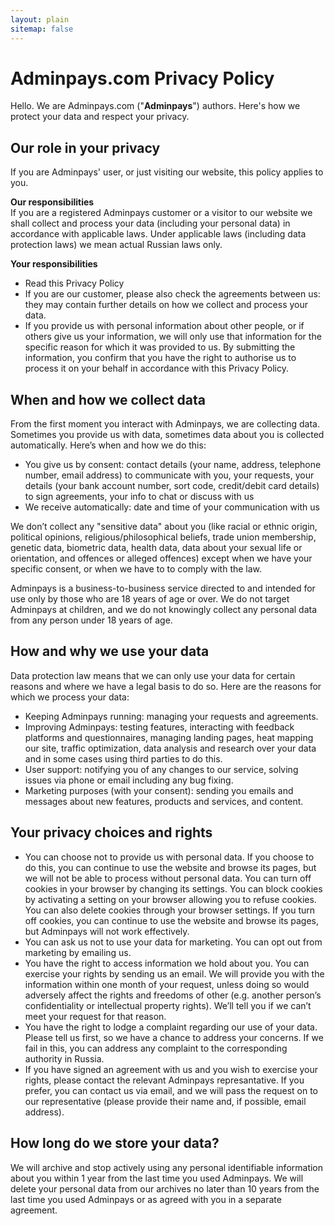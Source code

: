 ```yaml
---
layout: plain
sitemap: false
---
```


# Adminpays.com Privacy Policy

Hello. We are Adminpays.com ("**Adminpays**") authors. Here's how we protect your data and respect your privacy. 

## Our role in your privacy
If you are Adminpays' user, or just visiting our website, this policy applies to you. 

**Our responsibilities** <br/>
If you are a registered Adminpays customer or a visitor to our website we shall collect and process your data (including your personal data) in accordance with applicable laws. Under applicable laws (including data protection laws) we mean actual Russian laws only. 

**Your responsibilities** <br/>
* Read this Privacy Policy
* If you are our customer, please also check the agreements between us: they may contain further details on how we collect and process your data.
* If you provide us with personal information about other people, or if others give us your information, we will only use that information for the specific reason for which it was provided to us. By submitting the information, you confirm that you have the right to authorise us to process it on your behalf in accordance with this Privacy Policy.


## When and how we collect data
From the first moment you interact with Adminpays, we are collecting data. Sometimes you provide us with data, sometimes data about you is collected automatically.
Here’s when and how we do this:
* You give us by consent: contact details (your name, address, telephone number, email address) to communicate with you, your requests, your details (your bank account number, sort code, credit/debit card details) to sign agreements, your info to chat or discuss with us
* We receive automatically: date and time of your communication with us

We don’t collect any "sensitive data" about you (like racial or ethnic origin, political opinions, religious/philosophical beliefs, trade union membership, genetic data, biometric data, health data, data about your sexual life or orientation, and offences or alleged offences) except when we have your specific consent, or when we have to to comply with the law.

Adminpays is a business-to-business service directed to and intended for use only by those who are 18 years of age or over. We do not target Adminpays at children, and we do not knowingly collect any personal data from any person under 18 years of age.


## How and why we use your data
Data protection law means that we can only use your data for certain reasons and where we have a legal basis to do so. Here are the reasons for which we process your data:
* Keeping Adminpays running: managing your requests and agreements.
* Improving Adminpays: testing features, interacting with feedback platforms and questionnaires, managing landing pages, heat mapping our site, traffic optimization, data analysis and research over your data and in some cases using third parties to do this.
* User support: notifying you of any changes to our service, solving issues via phone or email including any bug fixing.
* Marketing purposes (with your consent): sending you emails and messages about new features, products and services, and content.

## Your privacy choices and rights
* You can choose not to provide us with personal data. If you choose to do this, you can continue to use the website and browse its pages, but we will not be able to process without personal data. You can turn off cookies in your browser by changing its settings. You can block cookies by activating a setting on your browser allowing you to refuse cookies. You can also delete cookies through your browser settings. If you turn off cookies, you can continue to use the website and browse its pages, but Adminpays will not work effectively.
* You can ask us not to use your data for marketing. You can opt out from marketing by emailing us.
* You have the right to access information we hold about you. You can exercise your rights by sending us an email. We will provide you with the information within one month of your request, unless doing so would adversely affect the rights and freedoms of other (e.g. another person’s confidentiality or intellectual property rights). We’ll tell you if we can’t meet your request for that reason.
* You have the right to lodge a complaint regarding our use of your data. Please tell us first, so we have a chance to address your concerns. If we fail in this, you can address any complaint to the corresponding authority in Russia.
* If you have signed an agreement with us and you wish to exercise your rights, please contact the relevant Adminpays represantative. If you prefer, you can contact us via email, and we will pass the request on to our representative (please provide their name and, if possible, email address).

## How long do we store your data?
We will archive and stop actively using any personal identifiable information about you within 1 year from the last time you used Adminpays. We will delete your personal data from our archives no later than 10 years from the last time you used Adminpays or as agreed with you in a separate agreement.

